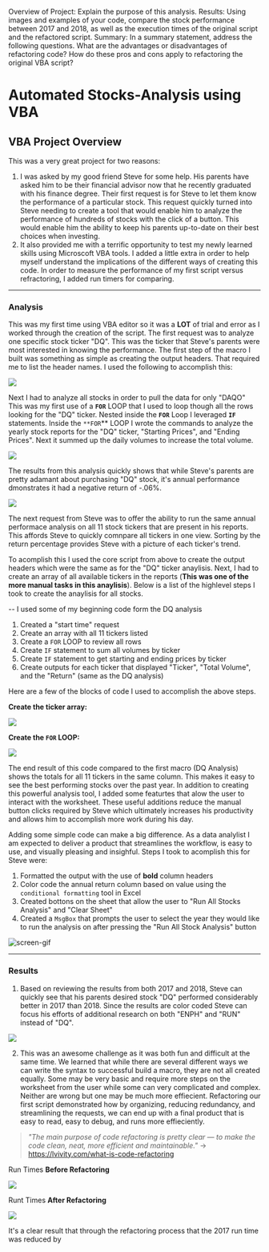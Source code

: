 Overview of Project: Explain the purpose of this analysis.
Results: Using images and examples of your code, compare the stock performance between 2017 and 2018, as well as the execution times of the original script and the refactored script.
Summary: In a summary statement, address the following questions.
What are the advantages or disadvantages of refactoring code?
How do these pros and cons apply to refactoring the original VBA script?


# Automated Stocks-Analysis using VBA

## VBA Project Overview
This was a very great project for two reasons:
1. I was asked by my good friend Steve for some help. His parents have asked him to be their financial advisor now that he recently graduated with his finance degree. Their first request is for Steve to let them know the performance of a particular stock. This request quickly turned into Steve needing to create a tool that would enable him to analyze the performance of hundreds of stocks with the click of a button. This would enable him the ability to keep his parents up-to-date on their best choices when investing. 
3. It also provided me with a terrific opportunity to test my newly learned skills using Microscoft VBA tools. I added a little extra in order to help myself understand the implications of the different ways of creating this code. In order to measure the performance of my first script versus refractoring, I added run timers for comparing. 

---

### Analysis



This was my first time using VBA editor so it was a **LOT** of trial and error as I worked through the creation of the script. The first request was to analyze one specific stock ticker "DQ". This was the ticker that Steve's parents were most interested in knowing the performance. The first step of the macro I built was something as simple as creating the output headers. That required me to list the header names. I used the following to accomplish this:

 ![](https://github.com/TONY-H83/Stock-Analysis/blob/main/Resources/DQ%20Analysis%20Output%20Headers.png)

Next I had to analyze all stocks in order to pull the data for only "DAQO" This was my first use of a **``FOR``** LOOP that I used to loop though all the rows looking for the "DQ" ticker. Nested inside the **``FOR``** Loop I leveraged **``IF``** statements. Inside the ``**FOR``** LOOP I wrote the commands to analyze the yearly stock reports for the "DQ" ticker, "Starting Prices", and "Ending Prices". Next it summed up the daily volumes to increase the total volume. 

![](https://github.com/TONY-H83/Stock-Analysis/blob/main/Resources/DQ%20Analysis%20FOR%20LOOP.png)

The results from this analysis quickly shows that while Steve's parents are pretty adamant about purchasing "DQ" stock, it's annual performance dmonstrates it had a negative return of -.06%. 

![](https://github.com/TONY-H83/Stock-Analysis/blob/main/Resources/DQ%20Analysis%202018.png)



The next request from Steve was to offer the ability to run the same annual performace analysis on all 11 stock tickers that are present in his reports. This affords Steve to quickly comnpare all tickers in one view. Sorting by the return percentage provides Steve with a picture of each ticker's trend. 

To acomplish this I used the core script from above to create the output headers which were the same as for the "DQ" ticker anaylisis. Next, I had to create an array of all available tickers in the reports (**This was one of the more manual tasks in this anaylisis**).  Below is a list of the highlevel steps I took to create the anaylisis for all stocks. 

-- I used some of my beginning code form the DQ analysis

1. Created a "start time" request
2. Create an array with all 11 tickers listed
3. Create a ``FOR`` LOOP to review all rows
4. Create ``IF`` statement to sum all volumes by ticker
5. Create ``IF`` statement to get starting and ending prices by ticker
6. Create outputs for each ticker that displayed "Ticker", "Total Volume", and the "Return" (same as the DQ analysis)

Here are a few of the blocks of code I used to accomplish the above steps.

**Create the ticker array:**

![](https://github.com/TONY-H83/Stock-Analysis/blob/main/Resources/Ticker%20array.png)

**Create the ``FOR`` LOOP:**

![](https://github.com/TONY-H83/Stock-Analysis/blob/main/Resources/All%20Stocks%20Analysis%20FOR%20Loop.png)

The end result of this code compared to the first macro (DQ Analysis) shows the totals for all 11 tickers in the same column. This makes it easy to see the best performing stocks over the past year. In addition to creating this powerful analysis tool, I added some featurtes that alow the user to interact with the worksheet. These useful additions reduce the manual button clicks required by Steve which ultimately increases his productivity and allows him to accomplish more work during his day. 

Adding some simple code can make a big difference. As a data analylist I am expected to deliver a product that streamlines the workflow, is easy to use, and visually pleasing and insighful. Steps I took to acomplish this for Steve were:

1. Formatted the output with the use of **bold** column headers
2. Color code the annual return column based on value using the ``conditional formatting`` tool in Excel
3. Created bottons on the sheet that allow the user to "Run All Stocks Analysis" and "Clear Sheet"
4. Created a ``MsgBox`` that prompts the user to select the year they would like to run the analysis on after pressing the "Run All Stock Analysis" button 


![screen-gif](https://github.com/TONY-H83/Stock-Analysis/blob/main/Resources/Demo.gif)

---

### Results

1. Based on reviewing the results from both 2017 and 2018, Steve can quickly see that his parents desired stock "DQ" performed considerably better in 2017 than 2018. Since the results are color coded Steve can focus his efforts of additional research on both "ENPH" and "RUN" instead of "DQ".

![](https://github.com/TONY-H83/Stock-Analysis/blob/main/Resources/Results_Comparison.png)

2. This was an awesome challenge as it was both fun and difficult at the same time. We learned that while there are several different ways we can write the syntax to successful build a macro, they are not all created equally. Some may be very basic and require more steps on the worksheet from the user while some can very complicated and complex. Neither are wrong but one may be much more effiecient. Refactoring our first script demonstrated how by organizing, reducing redundancy, and streamlining the requests, we can end up with a final product that is easy to read, easy to debug, and runs more effieciently. 

> *"The main purpose of code refactoring is pretty clear — to make the code clean, neat, more efficient and maintainable."*
-> https://lvivity.com/what-is-code-refactoring

Run Times **Before Refactoring**

![](https://github.com/TONY-H83/Stock-Analysis/blob/main/Resources/Run%20times.png)

Runt Times **After Refactoring**

![](https://github.com/TONY-H83/Stock-Analysis/blob/main/Resources/Refactored%20Run%20Times.png)

It's a clear result that through the refactoring process that the 2017 run time was reduced by 




